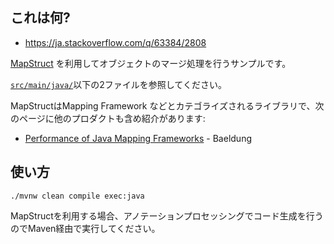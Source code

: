 ## これは何?

- https://ja.stackoverflow.com/q/63384/2808

[MapStruct](https://mapstruct.org/) を利用してオブジェクトのマージ処理を行うサンプルです。

[`src/main/java/`](./src/main/java/)以下の2ファイルを参照してください。

MapStructはMapping Framework などとカテゴライズされるライブラリで、次のページに他のプロダクトも含め紹介があります:

- [Performance of Java Mapping Frameworks](https://www.baeldung.com/java-performance-mapping-frameworks) - Baeldung


## 使い方

    ./mvnw clean compile exec:java

MapStructを利用する場合、アノテーションプロセッシングでコード生成を行うのでMaven経由で実行してください。
